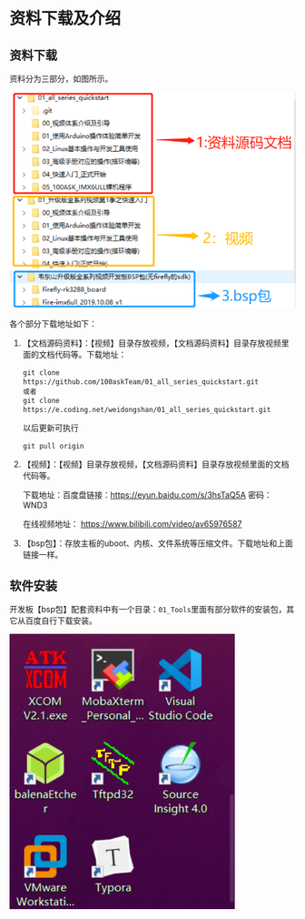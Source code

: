 # 资料下载及介绍

## 资料下载

资料分为三部分，如图所示。

![](media/image-20200426223018295.png)

各个部分下载地址如下：

1. 【文档源码资料】：【视频】目录存放视频，【文档源码资料】目录存放视频里面的文档代码等。下载地址：

   ```
   git clone https://github.com/100askTeam/01_all_series_quickstart.git
   或者
   git clone https://e.coding.net/weidongshan/01_all_series_quickstart.git
   ```

   以后更新可执行

   ```
   git pull origin
   ```

2. 【视频】：【视频】目录存放视频，【文档源码资料】目录存放视频里面的文档代码等。

   下载地址：百度盘链接：https://eyun.baidu.com/s/3hsTaQ5A 密码：WND3

   在线视频地址： https://www.bilibili.com/video/av65976587

3. 【bsp包】：存放主板的uboot、内核、文件系统等压缩文件。下载地址和上面链接一样。

## 软件安装

开发板【bsp包】配套资料中有一个目录：`01_Tools`里面有部分软件的安装包，其它从百度自行下载安装。

![](media/image-20200427084103137.png)

